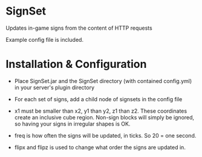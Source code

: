 SignSet
=======

Updates in-game signs from the content of HTTP requests

Example config file is included.

Installation & Configuration
============================

- Place SignSet.jar and the SignSet directory (with contained config.yml) in your server's plugin directory

- For each set of signs, add a child node of signsets in the config file

- x1 must be smaller than x2, y1 than y2, z1 than z2. These coordinates create an inclusive cube region. Non-sign blocks will simply be ignored, so having your signs in irregular shapes is OK.

- freq is how often the signs will be updated, in ticks. So 20 = one second.

- flipx and flipz is used to change what order the signs are updated in.
